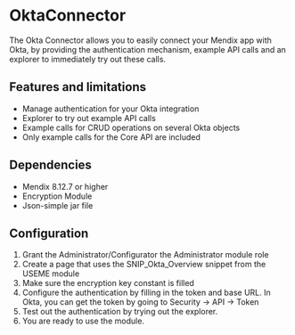# OktaConnector
The Okta Connector allows you to easily connect your Mendix app with Okta, by providing the authentication mechanism, example API calls and an explorer to immediately try out these calls. 

## Features and limitations

- Manage authentication for your Okta integration
- Explorer to try out example API calls
- Example calls for CRUD operations on several Okta objects
- Only example calls for the Core API are included

## Dependencies

- Mendix 8.12.7 or higher
- Encryption Module
- Json-simple jar file

## Configuration

1. Grant the Administrator/Configurator the Administrator module role
2. Create a page that uses the SNIP_Okta_Overview snippet from the USEME module
3. Make sure the encryption key constant is filled
4. Configure the authentication by filling in the token and base URL.
   In Okta, you can get the token by going to Security → API → Token
5. Test out the authentication by trying out the explorer.
6. You are ready to use the module.
